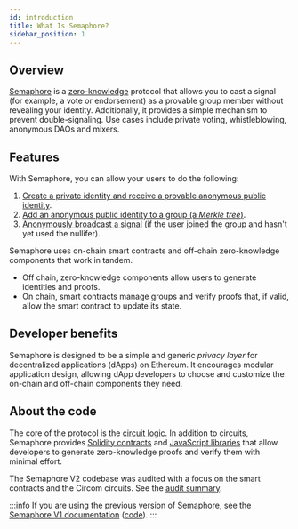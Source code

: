 ```yaml
---
id: introduction
title: What Is Semaphore?
sidebar_position: 1
---
```


## Overview

[Semaphore](https://github.com/semaphore-protocol/semaphore) is a [zero-knowledge](https://z.cash/technology/zksnarks) protocol that allows you to cast a signal (for example, a vote or endorsement) as a provable group member without revealing your identity.
Additionally, it provides a simple mechanism to prevent double-signaling.
Use cases include private voting, whistleblowing, anonymous DAOs and mixers.

## Features

With Semaphore, you can allow your users to do the following:

1. [Create a private identity and receive a provable anonymous public identity](/docs/guides/identities/).
2. [Add an anonymous public identity to a group (a _Merkle tree_)](/docs/guides/groups/).
3. [Anonymously broadcast a signal](/docs/guides/proofs/) (if the user joined the group and hasn't yet used the nullifer).

Semaphore uses on-chain smart contracts and off-chain zero-knowledge components that work in tandem.

-   Off chain, zero-knowledge components allow users to generate identities and proofs.
-   On chain, smart contracts manage groups and verify proofs that, if valid, allow the smart contract to update its state.

## Developer benefits

Semaphore is designed to be a simple and generic _privacy layer_ for decentralized applications (dApps) on Ethereum. It encourages modular application design, allowing dApp developers to choose and customize the on-chain and off-chain components they need.

## About the code

The core of the protocol is the [circuit logic](https://github.com/semaphore-protocol/semaphore/tree/main/circuits/scheme.png).
In addition to circuits,
Semaphore provides [Solidity contracts](https://github.com/semaphore-protocol/semaphore/tree/main/contracts)
and [JavaScript libraries](https://github.com/semaphore-protocol/semaphore.js) that allow developers to generate zero-knowledge proofs and verify them with minimal effort.

The Semaphore V2 codebase was audited with a focus on the smart contracts and the Circom circuits.
See the [audit summary](https://semaphore.appliedzkp.org/audit-v2.pdf).

:::info
If you are using the previous version of Semaphore, see the [Semaphore V1 documentation](/docs/V1/introduction) ([code](https://github.com/semaphore-protocol/semaphore/tree/version/1.0.0)).
:::
